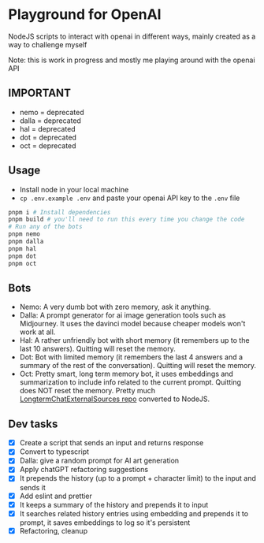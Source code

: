 # Playground for OpenAI

NodeJS scripts to interact with openai in different ways, mainly created as a way to challenge myself

Note: this is work in progress and mostly me playing around with the openai API

## IMPORTANT

- nemo = deprecated
- dalla = deprecated
- hal = deprecated
- dot = deprecated
- oct = deprecated

## Usage

- Install node in your local machine
- `cp .env.example .env` and paste your openai API key to the `.env` file

```bash
pnpm i # Install dependencies
pnpm build # you'll need to run this every time you change the code
# Run any of the bots
pnpm nemo
pnpm dalla
pnpm hal
pnpm dot
pnpm oct
```

## Bots

- Nemo: A very dumb bot with zero memory, ask it anything.
- Dalla: A prompt generator for ai image generation tools such as Midjourney. It uses the davinci model because cheaper models won't work at all.
- Hal: A rather unfriendly bot with short memory (it remembers up to the last 10 answers). Quitting will reset the memory.
- Dot: Bot with limited memory (it remembers the last 4 answers and a summary of the rest of the conversation). Quitting will reset the memory.
- Oct: Pretty smart, long term memory bot, it uses embeddings and summarization to include info related to the current prompt. Quitting does NOT reset the memory. Pretty much [LongtermChatExternalSources repo](https://github.com/daveshap/LongtermChatExternalSources) converted to NodeJS.

## Dev tasks

- [x] Create a script that sends an input and returns response
- [x] Convert to typescript
- [x] Dalla: give a random prompt for AI art generation
- [x] Apply chatGPT refactoring suggestions
- [x] It prepends the history (up to a prompt + character limit) to the input and sends it
- [x] Add eslint and prettier
- [x] It keeps a summary of the history and prepends it to input
- [x] It searches related history entries using embedding and prepends it to prompt, it saves embeddings to log so it's persistent
- [x] Refactoring, cleanup
